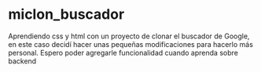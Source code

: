 # miclon_buscador
Aprendiendo css y html con un proyecto de clonar el buscador de Google, en este caso decidí hacer unas pequeñas modificaciones para hacerlo más personal. Espero poder agregarle funcionalidad cuando aprenda sobre backend
